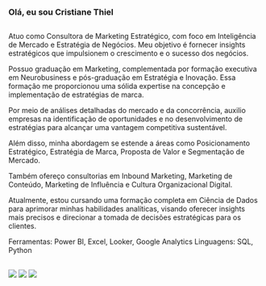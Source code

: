 ### Olá, eu sou Cristiane Thiel
##
Atuo como Consultora de Marketing Estratégico, com foco em Inteligência de Mercado e Estratégia de Negócios. Meu objetivo é fornecer insights estratégicos que impulsionem o crescimento e o sucesso dos negócios.

Possuo graduação em Marketing, complementada por formação executiva em Neurobusiness e pós-graduação em Estratégia e Inovação. Essa formação me proporcionou uma sólida expertise na concepção e implementação de estratégias de marca.

Por meio de análises detalhadas do mercado e da concorrência, auxilio empresas na identificação de oportunidades e no desenvolvimento de estratégias para alcançar uma vantagem competitiva sustentável.

Além disso, minha abordagem se estende a áreas como Posicionamento Estratégico, Estratégia de Marca, Proposta de Valor e Segmentação de Mercado.

Também ofereço consultorias em Inbound Marketing, Marketing de Conteúdo, Marketing de Influência e Cultura Organizacional Digital.

Atualmente, estou cursando uma formação completa em Ciência de Dados para aprimorar minhas habilidades analíticas, visando oferecer insights mais precisos e direcionar a tomada de decisões estratégicas para os clientes.

Ferramentas: Power BI, Excel, Looker, Google Analytics 
Linguagens: SQL, Python
##
<div style="diplay:inline_block">
  <a href="https://www.instagram.com/cristianethiel/" target="_blank"><img src="https://img.shields.io/badge/Instagram-E4405F?style=for-the-badge&logo=instagram&logoColor=white"></a>
  <a href="https://www.linkedin.com/in/cristianethiel" target="_blank"><img src="https://img.shields.io/badge/LinkedIn-0077B5?style=for-the-badge&logo=linkedin&logoColor=white"></a>
  <a href="https://www.youtube.com/channel/UCXxcQu6K8jNsBIZV1xP_kGg?sub_confirmation=1" target="_blank"><img src="https://img.shields.io/badge/YouTube-FF0000?style=for-the-badge&logo=youtube&logoColor=white"></a>
</div>
